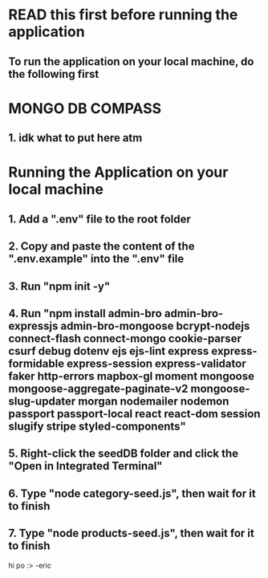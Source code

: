 # READ this first before running the application

## To run the application on your local machine, do the following first


# MONGO DB COMPASS
## 1. idk what to put here atm


# Running the Application on your local machine
## 1. Add a ".env" file to the root folder
## 2. Copy and paste the content of the ".env.example" into the ".env" file
## 3. Run "npm init -y"
## 4. Run "npm install admin-bro admin-bro-expressjs admin-bro-mongoose bcrypt-nodejs connect-flash connect-mongo cookie-parser csurf debug dotenv ejs ejs-lint express express-formidable express-session express-validator faker http-errors mapbox-gl moment mongoose mongoose-aggregate-paginate-v2 mongoose-slug-updater morgan nodemailer nodemon passport passport-local react react-dom session slugify stripe styled-components"
## 5. Right-click the seedDB folder and click the "Open in Integrated Terminal"
## 6. Type "node category-seed.js", then wait for it to finish
## 7. Type "node products-seed.js", then wait for it to finish

hi po :> -eric